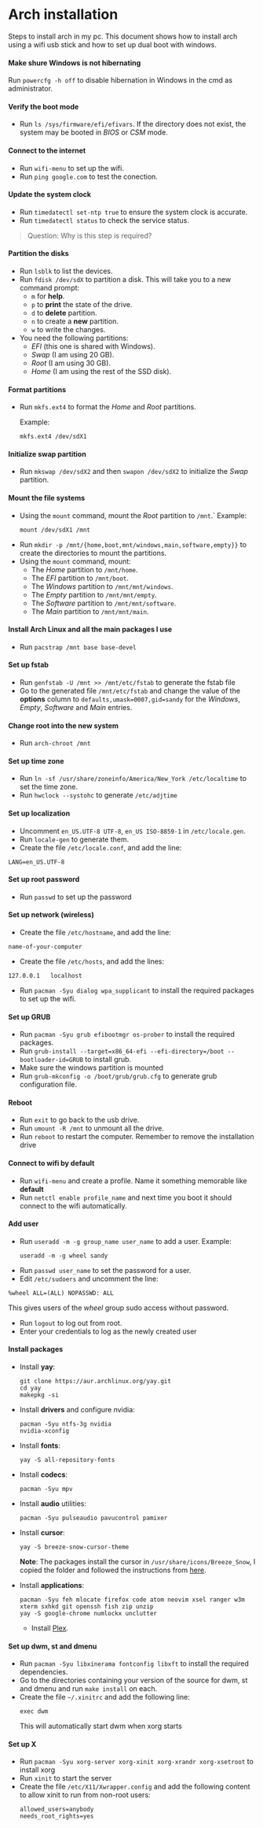 # Arch installation
Steps to install arch in my pc. This document shows how to install arch using a wifi usb stick and how to set up dual boot with windows.

#### Make shure Windows is not hibernating

Run `powercfg -h off` to disable hibernation in Windows in the cmd as administrator.

#### Verify the boot mode
- Run `ls /sys/firmware/efi/efivars`. If the directory does not exist, the system may be booted in *BIOS* or *CSM* mode.

#### Connect to the internet
- Run `wifi-menu` to set up the wifi. 
- Run `ping google.com` to test the conection.

#### Update the system clock

- Run `timedatectl set-ntp true` to ensure the system clock is accurate.
- Run `timedatectl status` to check the service status.

>Question: Why is this step is required?

#### Partition the disks
- Run `lsblk` to list the devices.
- Run `fdisk /dev/sdX` to partition a disk.
  This will take you to a new command prompt:
    - `m` for **help**.
    - `p` to **print** the state of the drive.
    - `d` to **delete** partition.
    - `n` to create a **new** partition.
    - `w` to write the changes.
- You need the following partitions:
  - *EFI* (this one is shared with Windows).
  - *Swap* (I am using 20 GB).
  - *Root* (I am using 30 GB).
  - *Home* (I am using the rest of the SSD disk).

#### Format partitions
- Run `mkfs.ext4` to format the *Home* and *Root* partitions.

  Example:
  ```
  mkfs.ext4 /dev/sdX1
  ```
  
#### Initialize swap partition
- Run `mkswap /dev/sdX2` and then `swapon /dev/sdX2` to initialize the *Swap* partition.

#### Mount the file systems
- Using the `mount` command, mount the *Root* partition to `/mnt`.`
  Example: 
  ```
  mount /dev/sdX1 /mnt
  ```
- Run `mkdir -p /mnt/{home,boot,mnt/windows,main,software,empty}}` to create the directories to mount the partitions.
- Using the `mount` command, mount:
  - The *Home* partition to `/mnt/home`.
  - The *EFI* partition to `/mnt/boot`.
  - The *Windows* partition to `/mnt/mnt/windows`.
  - The *Empty* partition to `/mnt/mnt/empty`.
  - The *Software* partition to `/mnt/mnt/software`. 
  - The *Main* partition to `/mnt/mnt/main`.
  
#### Install Arch Linux and all the main packages I use
- Run `pacstrap /mnt base base-devel`

#### Set up fstab
- Run `genfstab -U /mnt >> /mnt/etc/fstab` to generate the fstab file
- Go to the generated file `/mnt/etc/fstab` and change the value of the **options** column to `defaults,umask=0007,gid=sandy` for the *Windows*, *Empty*, *Software* and *Main* entries.

#### Change root into the new system
- Run `arch-chroot /mnt`

#### Set up time zone
- Run `ln -sf /usr/share/zoneinfo/America/New_York /etc/localtime` to set the time zone.
- Run `hwclock --systohc` to generate `/etc/adjtime`

#### Set up localization
- Uncomment `en_US.UTF-8 UTF-8`, `en_US ISO-8859-1` in `/etc/locale.gen`.
- Run `locale-gen` to generate them.
- Create the file `/etc/locale.conf`, and add the line:
```
LANG=en_US.UTF-8
```

#### Set up root password
- Run `passwd` to set up the password

#### Set up network (wireless)
- Create the file `/etc/hostname`, and add the line:
```
name-of-your-computer
```
- Create the file `/etc/hosts`, and add the lines:
```
127.0.0.1	localhost
```
- Run `pacman -Syu dialog wpa_supplicant` to install the required packages to set up the wifi.

#### Set up GRUB
- Run `pacman -Syu grub efibootmgr os-prober` to install the required packages.
- Run `grub-install --target=x86_64-efi --efi-directory=/boot --bootloader-id=GRUB` to install grub.
- Make sure the windows partition is mounted
- Run `grub-mkconfig -o /boot/grub/grub.cfg` to generate grub configuration file.

#### Reboot
- Run `exit` to go back to the usb drive.
- Run `umount -R /mnt` to unmount all the drive.
- Run `reboot` to restart the computer. Remember to remove the installation drive

#### Connect to wifi by default
- Run `wifi-menu` and create a profile. Name it something memorable like **default**
- Run `netctl enable profile_name` and next time you boot it should connect to the wifi automatically.

#### Add user
- Run `useradd -m -g group_name user_name` to add a user.
  Example:
  ```
  useradd -m -g wheel sandy
  ```
- Run `passwd user_name` to set the password for a user.
- Edit `/etc/sudoers` and uncomment the line:
 ```
 %wheel ALL=(ALL) NOPASSWD: ALL
 ```
 This gives users of the *wheel* group sudo access without password.
- Run `logout` to log out from root.
- Enter your credentials to log as the newly created user

#### Install packages
- Install **yay**:
  ```
  git clone https://aur.archlinux.org/yay.git
  cd yay
  makepkg -si
  ```
- Install **drivers** and configure nvidia:
  ```
  pacman -Syu ntfs-3g nvidia
  nvidia-xconfig
  ```
- Install **fonts**:
  ```
  yay -S all-repository-fonts
  ```
- Install **codecs**:
  ```
  pacman -Syu mpv
  ```
- Install **audio** utilities:
  ```
  pacman -Syu pulseaudio pavucontrol pamixer
  ```
- Install **cursor**:
  ```
  yay -S breeze-snow-cursor-theme
  ```
  **Note**: The packages install the cursor in `/usr/share/icons/Breeze_Snow`, I copied the folder and followed the instructions from [here](https://wiki.archlinux.org/index.php/Cursor_themes#XDG_specification).
  
- Install **applications**:
  ```
  pacman -Syu feh mlocate firefox code atom neovim xsel ranger w3m xterm sxhkd git openssh fish zip unzip
  yay -S google-chrome numlockx unclutter
  ```
  - Install [Plex](https://wiki.archlinux.org/index.php/Plex#Installation).

#### Set up dwm, st and dmenu
- Run `pacman -Syu libxinerama fontconfig libxft` to install the required dependencies.
- Go to the directories containing your version of the source for dwm, st and dmenu and run `make install` on each.
- Create the file `~/.xinitrc` and add the following line:
  ```
  exec dwm
  ```
  This will automatically start dwm when xorg starts

#### Set up X
- Run `pacman -Syu xorg-server xorg-xinit xorg-xrandr xorg-xsetroot` to install xorg
- Run `xinit` to start the server
- Create the file `/etc/X11/Xwrapper.config` and add the following content to allow xinit to run from non-root users:
  ```
  allowed_users=anybody
  needs_root_rights=yes
  ```
